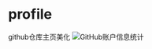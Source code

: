 # profile
github仓库主页美化
![GitHub账户信息统计](https://github-stats.zydxyx.com/api?username=zydxyx&amp;show_icons=true&amp;theme=tokyonight)
